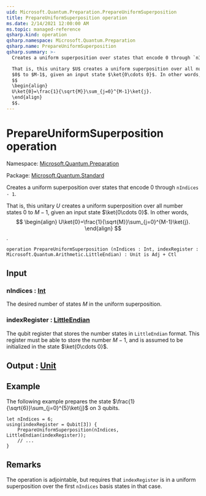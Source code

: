 ```yaml
---
uid: Microsoft.Quantum.Preparation.PrepareUniformSuperposition
title: PrepareUniformSuperposition operation
ms.date: 2/14/2021 12:00:00 AM
ms.topic: managed-reference
qsharp.kind: operation
qsharp.namespace: Microsoft.Quantum.Preparation
qsharp.name: PrepareUniformSuperposition
qsharp.summary: >-
  Creates a uniform superposition over states that encode 0 through `nIndices - 1`.

  That is, this unitary $U$ creates a uniform superposition over all number states
  $0$ to $M-1$, given an input state $\ket{0\cdots 0}$. In other words,
  $$
  \begin{align}
  U\ket{0}=\frac{1}{\sqrt{M}}\sum_{j=0}^{M-1}\ket{j}.
  \end{align}
  $$.
---
```


# PrepareUniformSuperposition operation

Namespace: [Microsoft.Quantum.Preparation](xref:Microsoft.Quantum.Preparation)

Package: [Microsoft.Quantum.Standard](https://nuget.org/packages/Microsoft.Quantum.Standard)


Creates a uniform superposition over states that encode 0 through `nIndices - 1`.That is, this unitary $U$ creates a uniform superposition over all number states$0$ to $M-1$, given an input state $\ket{0\cdots 0}$. In other words,$$\begin{align}U\ket{0}=\frac{1}{\sqrt{M}}\sum_{j=0}^{M-1}\ket{j}.\end{align}$$.

```qsharp
operation PrepareUniformSuperposition (nIndices : Int, indexRegister : Microsoft.Quantum.Arithmetic.LittleEndian) : Unit is Adj + Ctl
```


## Input

### nIndices : [Int](xref:microsoft.quantum.lang-ref.int)

The desired number of states $M$ in the uniform superposition.


### indexRegister : [LittleEndian](xref:Microsoft.Quantum.Arithmetic.LittleEndian)

The qubit register that stores the number states in `LittleEndian` format.This register must be able to store the number $M-1$, and is assumed to beinitialized in the state $\ket{0\cdots 0}$.



## Output : [Unit](xref:microsoft.quantum.lang-ref.unit)



## Example

The following example prepares the state $\frac{1}{\sqrt{6}}\sum_{j=0}^{5}\ket{j}$on $3$ qubits.```Q#let nIndices = 6;using(indexRegister = Qubit[3]) {    PrepareUniformSuperposition(nIndices, LittleEndian(indexRegister));    // ...}```

## Remarks

The operation is adjointable, but requires that `indexRegister` is in a uniformsuperposition over the first `nIndices` basis states in that case.